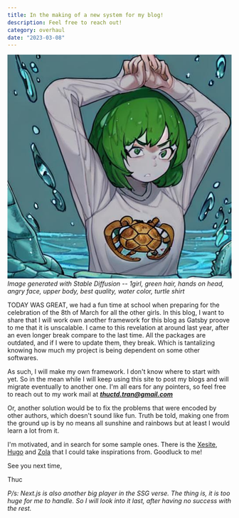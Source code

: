 ```yaml
---
title: In the making of a new system for my blog!
description: Feel free to reach out!
category: overhaul
date: "2023-03-08"
---
```


<p>
    <img src="./cover.jpeg"/>
    <em classname="img-caption">Image generated with Stable Diffusion -- 1girl, green hair, hands on head, angry face, upper body, best quality, water color, turtle shirt</em>
</p>

TODAY WAS GREAT, we had a fun time at school when preparing for the celebration of the 8th of March for all the other girls. In this blog, I want to share that I will work own another framework for this blog as Gatsby proove to me that it is unscalable. I came to this revelation at around last year, after an even longer break compare to the last time. All the packages are outdated, and if I were to update them, they break. Which is tantalizing knowing how much my project is being dependent on some other softwares.

As such, I will make my own framework. I don't know where to start with yet. So in the mean while I will keep using this site to post my blogs and will migrate eventually to another one. I'm all ears for any pointers, so feel free to reach out to my work mail at ***thuctd.tran@gmail.com***

Or, another solution would be to fix the problems that were encoded by other authors, which doesn't sound like fun. Truth be told, making one from the ground up is by no means all sunshine and rainbows but at least I would learn a lot from it.

I'm motivated, and in search for some sample ones. There is the [Xesite](https://github.com/Xe/site), [Hugo](https://github.com/gohugoio/hugo) and [Zola](https://github.com/getzola/zola) that I could take inspirations from. Goodluck to me!

See you next time,

Thuc

*P/s: Next.js is also another big player in the SSG verse. The thing is, it is too huge for me to handle. So I will look into it last, after having no success with the rest.*
